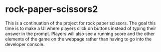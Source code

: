 # rock-paper-scissors2

This is a continuation of the project for rock paper scissors. The goal this time is to make a UI where players click on buttons instead of typing their answer in the prompt. Players will also see a running score and the other elements of the game on the webpage rather than having to go into the developer console.